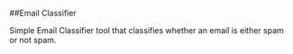 
##Email Classifier


Simple Email Classifier tool that classifies whether an email is either spam or not spam.
